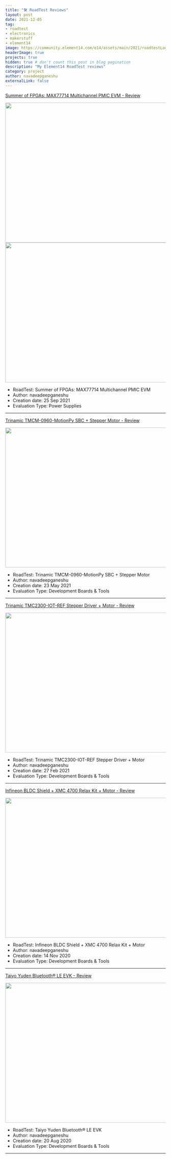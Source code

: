 ```yaml
---
title: "🛠 RoadTest Reviews"
layout: post
date: 2021-12-05
tag:
- roadtest
- electronics
- makerstuff
- element14
image: https://community.element14.com/e14/assets/main/2021/roadtestLogo.png
headerImage: true
projects: true
hidden: true # don't count this post in blog pagination
description: "My Element14 RoadTest reviews"
category: project
author: navadeepganeshu
externalLink: false
---
```


[Summer of FPGAs: MAX77714 Multichannel PMIC EVM - Review](https://community.element14.com/products/roadtest/rv/roadtest_reviews/1482/summer_of_fpgas_max7)

<img src="https://community.element14.com/resized-image/__size/784x798/__key/roadtestreviewfiles/81c8c8af6ae44f1f94afed260b463590/0045.contentimage_5F00_214814.jpg" width="620" height="440">
<img src="https://community.element14.com/resized-image/__size/620x546/__key/roadtestreviewfiles/81c8c8af6ae44f1f94afed260b463590/6825.contentimage_5F00_214816.png" width="620" height="440">  

- RoadTest: Summer of FPGAs: MAX77714 Multichannel PMIC EVM
- Author: navadeepganeshu
- Creation date: 25 Sep 2021
- Evaluation Type: Power Supplies

---

[Trinamic TMCM-0960-MotionPy SBC + Stepper Motor - Review](https://community.element14.com/products/roadtest/rv/roadtest_reviews/970/trinamic_tmcm-0960-m)

<img src="https://community.element14.com/resized-image/__size/614x409/__key/roadtestreviewfiles/33be7a122d904767b153736ccb6da2f4/2273.contentimage_5F00_208830.jpg" width="620" height="440">  

- RoadTest: Trinamic TMCM-0960-MotionPy SBC + Stepper Motor
- Author: navadeepganeshu
- Creation date: 23 May 2021
- Evaluation Type: Development Boards & Tools

---

[Trinamic TMC2300-IOT-REF Stepper Driver + Motor - Review](https://community.element14.com/products/roadtest/rv/roadtest_reviews/949/trinamic_tmc2300-iot)

<img src="https://community.element14.com/resized-image/__size/549x411/__key/roadtestreviewfiles/9c367c8be9d046e3a7682b119ced158f/8078.contentimage_5F00_196353.jpg" width="620" height="440">  

- RoadTest: Trinamic TMC2300-IOT-REF Stepper Driver + Motor
- Author: navadeepganeshu
- Creation date: 27 Feb 2021
- Evaluation Type: Development Boards & Tools

---

[Infineon BLDC Shield + XMC 4700 Relax Kit + Motor - Review](https://community.element14.com/products/roadtest/rv/roadtest_reviews/909/infineon_bldc_shield)

<img src="https://community.element14.com/resized-image/__size/487x357/__key/roadtestreviewfiles/b111e23afa66437090c4beaa194a0596/1565.contentimage_5F00_173089.jpg" width="620" height="440">  

- RoadTest: Infineon BLDC Shield + XMC 4700 Relax Kit + Motor
- Author: navadeepganeshu
- Creation date: 14 Nov 2020
- Evaluation Type: Development Boards & Tools

---

[Taiyo Yuden Bluetooth® LE EVK - Review](https://community.element14.com/products/roadtest/rv/roadtest_reviews/866/taiyo_yuden_bluetoot)

<img src="https://community.element14.com/resized-image/__size/620x440/__key/roadtestreviewfiles/928adb71dd2646238b1581764a6d9bf6/1462.contentimage_5F00_172163.jpg" width="620" height="440">  

- RoadTest: Taiyo Yuden Bluetooth® LE EVK
- Author: navadeepganeshu
- Creation date: 20 Aug 2020
- Evaluation Type: Development Boards & Tools

---
